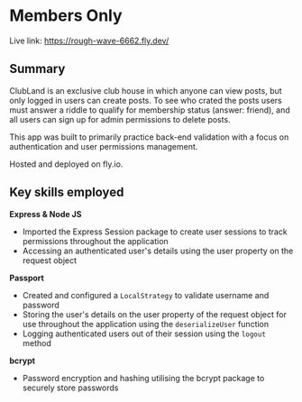 # Members Only

Live link: https://rough-wave-6662.fly.dev/

## Summary

ClubLand is an exclusive club house in which anyone can view posts, but only logged in users can create posts. To see who crated the posts users must answer a riddle to qualify for membership status (answer: friend), and all users can sign up for admin permissions to delete posts.

This app was built to primarily practice back-end validation with a focus on authentication and user permissions management.

Hosted and deployed on fly.io.

## Key skills employed

**Express & Node JS**

- Imported the Express Session package to create user sessions to track permissions throughout the application
- Accessing an authenticated user's details using the user property on the request object

**Passport**

- Created and configured a `LocalStrategy` to validate username and password
- Storing the user's details on the user property of the request object for use throughout the application using the `deserializeUser` function
- Logging authenticated users out of their session using the `logout` method

**bcrypt**

- Password encryption and hashing utilising the bcrypt package to securely store passwords
